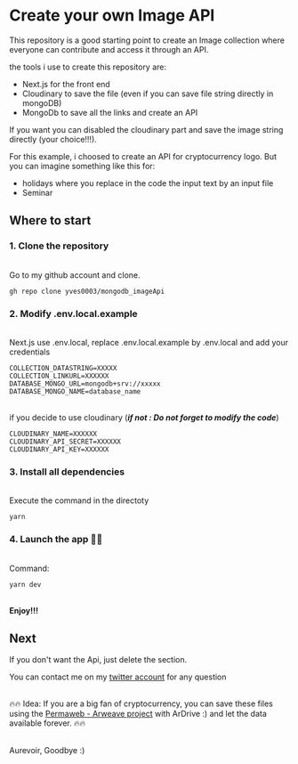 # Create your own Image API

This repository is a good starting point to create an Image collection where
everyone can contribute and access it through an API.

the tools i use to create this repository are:

- Next.js for the front end
- Cloudinary to save the file (even if you can save file string directly in
  mongoDB)
- MongoDb to save all the links and create an API

If you want you can disabled the cloudinary part and save the image string
directly (your choice!!!).

For this example, i choosed to create an API for cryptocurrency logo. But you
can imagine something like this for:

- holidays where you replace in the code the input text by an input file
- Seminar

## Where to start

### 1. Clone the repository

\
 Go to my github account and clone.

    gh repo clone yves0003/mongodb_imageApi

### 2. Modify .env.local.example

\
 Next.js use .env.local, replace .env.local.example by .env.local and add your
credentials

    COLLECTION_DATASTRING=XXXXX
    COLLECTION_LINKURL=XXXXXX
    DATABASE_MONGO_URL=mongodb+srv://xxxxx
    DATABASE_MONGO_NAME=database_name

\
 if you decide to use cloudinary (**_if not : Do not forget to modify the
code_**)

    CLOUDINARY_NAME=XXXXXX
    CLOUDINARY_API_SECRET=XXXXXX
    CLOUDINARY_API_KEY=XXXXXX

### 3. Install all dependencies

\
Execute the command in the directoty

    yarn

### 4. Launch the app 🎉🎊

\
Command:

    yarn dev

\
**Enjoy!!!**

## Next

If you don't want the Api, just delete the section.

You can contact me on my [twitter account](https://twitter.com/yveslez) for any
question

\
🔥🔥 Idea: If you are a big fan of cryptocurrency, you can save these files using
the [Permaweb - Arweave project](https://www.arweave.org/) with ArDrive :) and let
the data available forever. 🔥🔥

\
Aurevoir, Goodbye :)
